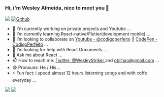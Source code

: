 ### Hi, i'm Wesley Almeida, nice to meet you 👋

![](https://visitor-badge.laobi.icu/badge?page_id=Codigoperfeito)
[![Github](https://img.shields.io/github/followers/codigoperfeito?label=Follow&style=social)](https://github.com/codigoperfeito)


- 🔭 I'm currently working on private projects and Youtube ...
- 🌱 I’m currently learning React-native/Flutter(development mobile) ...
- 👯 I’m looking to collaborate on [Youtube - @codigoperfeito](https://www.youtube.com/channel/UCTWnlBATwfYnz8rRWNeX1cQ) || [CodePen - CodigoPerfeito](https://codepen.io/codigoperfeito) ...
- 🤔 I’m looking for help with React Documents ...
- 💬 Ask me about React ...
- 📫 How to reach me: [Twitter: @WesleyStriker ](https://twitter.com/wesleystriker) and obilhao@gmail.com ...
- 😄 Pronouns: He / His...
- ⚡ Fun fact: i speed almost 12 hours listerning songs and with coffe everyday ...

<img src="https://github-readme-stats.vercel.app/api?username=codigoperfeito&&show_icons=true&title_color=ffffff&icon_color=bb2acf&text_color=daf7dc&bg_color=191919">
<img src="https://github-readme-stats.vercel.app/api/top-langs/?username=codigoperfeito&theme=tokyonight">

